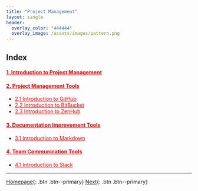 ```yaml
---
title: "Project Management"
layout: single
header:
  overlay_color: "444444"
  overlay_image: /assets/images/pattern.png
---
```





## Index

#### **<a href="" style="color: red;">1. Introduction to Project Management</a>**     <!--- **[Introduction to Project Management]()** -->
#### **<a href="" style="color: red;">2. Project Management Tools</a>**               <!--- **[Project Management Tools]()** -->
  * <a href="" style="color: red;">2.1 Introduction to GitHub</a>                   <!--- [Introduction to GitHub]() -->
  * <a href="" style="color: red;">2.2 Introduction to BitBucket</a>                <!--- [Introduction to BitBucket]() -->
  * <a href="" style="color: red;">2.3 Introduction to ZenHub</a>                   <!--- [Introduction to ZenHub]() -->
#### **<a href="" style="color: red;">3. Documentation Improvement Tools</a>**        <!--- **[Documentation Improvement Tools]()** -->
  * <a href="" style="color: red;">3.1 Introduction to Markdown</a>                 <!--- [Introduction to Markdown]() -->
#### **<a href="" style="color: red;">4. Team Communication Tools</a>**               <!--- **[Team Communication Tools]()** -->
  * <a href="" style="color: red;">4.1 Introduction to Slack</a>                    <!--- [Introduction to Slack]() -->


---

[Homepage](../index.md){: .btn  .btn--primary}
[Next](){: .btn  .btn--primary}
